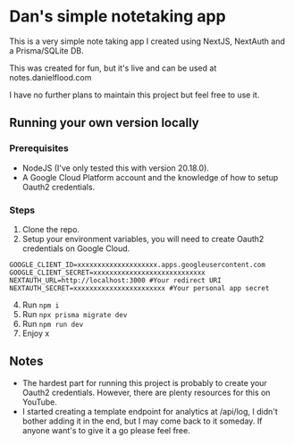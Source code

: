 # Dan's simple notetaking app
This is a very simple note taking app I created using NextJS, NextAuth and a Prisma/SQLite DB.

This was created for fun, but it's live and can be used at notes.danielflood.com

I have no further plans to maintain this project but feel free to use it.

## Running your own version locally
### Prerequisites
- NodeJS (I've only tested this with version 20.18.0).
- A Google Cloud Platform account and the knowledge of how to setup Oauth2 credentials.

### Steps
1. Clone the repo.
2. Setup your environment variables, you will need to create Oauth2 credentials on Google Cloud.
```.env
GOOGLE_CLIENT_ID=xxxxxxxxxxxxxxxxxxxx.apps.googleusercontent.com
GOOGLE_CLIENT_SECRET=xxxxxxxxxxxxxxxxxxxxxxxxxxxx
NEXTAUTH_URL=http://localhost:3000 #Your redirect URI
NEXTAUTH_SECRET=xxxxxxxxxxxxxxxxxxxxxxx #Your personal app secret
```
4. Run `npm i`
5. Run `npx prisma migrate dev`
6. Run `npm run dev`
7. Enjoy x

## Notes
- The hardest part for running this project is probably to create your Oauth2 credentials. However, there are plenty resources for this on YouTube. 
- I started creating a template endpoint for analytics at /api/log, I didn't bother adding it in the end, but I may come back to it someday. If anyone want's to give it a go please feel free.
